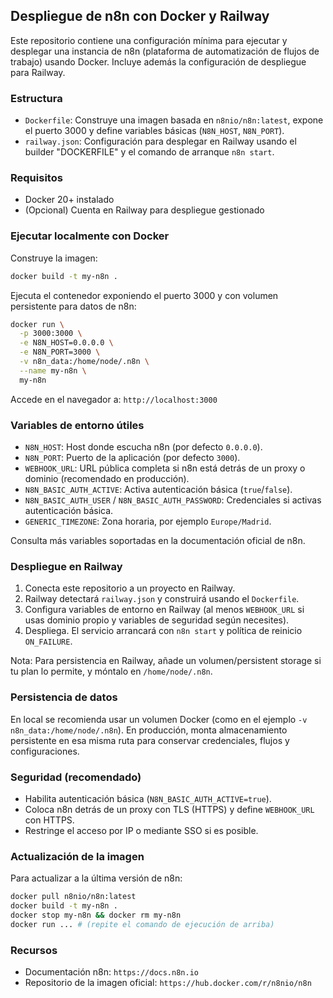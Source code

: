## Despliegue de n8n con Docker y Railway

Este repositorio contiene una configuración mínima para ejecutar y desplegar una instancia de n8n (plataforma de automatización de flujos de trabajo) usando Docker. Incluye además la configuración de despliegue para Railway.

### Estructura
- `Dockerfile`: Construye una imagen basada en `n8nio/n8n:latest`, expone el puerto 3000 y define variables básicas (`N8N_HOST`, `N8N_PORT`).
- `railway.json`: Configuración para desplegar en Railway usando el builder "DOCKERFILE" y el comando de arranque `n8n start`.

### Requisitos
- Docker 20+ instalado
- (Opcional) Cuenta en Railway para despliegue gestionado

### Ejecutar localmente con Docker
Construye la imagen:
```bash
docker build -t my-n8n .
```

Ejecuta el contenedor exponiendo el puerto 3000 y con volumen persistente para datos de n8n:
```bash
docker run \
  -p 3000:3000 \
  -e N8N_HOST=0.0.0.0 \
  -e N8N_PORT=3000 \
  -v n8n_data:/home/node/.n8n \
  --name my-n8n \
  my-n8n
```

Accede en el navegador a: `http://localhost:3000`

### Variables de entorno útiles
- `N8N_HOST`: Host donde escucha n8n (por defecto `0.0.0.0`).
- `N8N_PORT`: Puerto de la aplicación (por defecto `3000`).
- `WEBHOOK_URL`: URL pública completa si n8n está detrás de un proxy o dominio (recomendado en producción).
- `N8N_BASIC_AUTH_ACTIVE`: Activa autenticación básica (`true`/`false`).
- `N8N_BASIC_AUTH_USER` / `N8N_BASIC_AUTH_PASSWORD`: Credenciales si activas autenticación básica.
- `GENERIC_TIMEZONE`: Zona horaria, por ejemplo `Europe/Madrid`.

Consulta más variables soportadas en la documentación oficial de n8n.

### Despliegue en Railway
1. Conecta este repositorio a un proyecto en Railway.
2. Railway detectará `railway.json` y construirá usando el `Dockerfile`.
3. Configura variables de entorno en Railway (al menos `WEBHOOK_URL` si usas dominio propio y variables de seguridad según necesites).
4. Despliega. El servicio arrancará con `n8n start` y política de reinicio `ON_FAILURE`.

Nota: Para persistencia en Railway, añade un volumen/persistent storage si tu plan lo permite, y móntalo en `/home/node/.n8n`.

### Persistencia de datos
En local se recomienda usar un volumen Docker (como en el ejemplo `-v n8n_data:/home/node/.n8n`). En producción, monta almacenamiento persistente en esa misma ruta para conservar credenciales, flujos y configuraciones.

### Seguridad (recomendado)
- Habilita autenticación básica (`N8N_BASIC_AUTH_ACTIVE=true`).
- Coloca n8n detrás de un proxy con TLS (HTTPS) y define `WEBHOOK_URL` con HTTPS.
- Restringe el acceso por IP o mediante SSO si es posible.

### Actualización de la imagen
Para actualizar a la última versión de n8n:
```bash
docker pull n8nio/n8n:latest
docker build -t my-n8n .
docker stop my-n8n && docker rm my-n8n
docker run ... # (repite el comando de ejecución de arriba)
```

### Recursos
- Documentación n8n: `https://docs.n8n.io`
- Repositorio de la imagen oficial: `https://hub.docker.com/r/n8nio/n8n`

